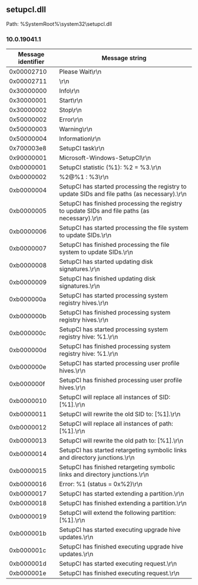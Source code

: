 ## setupcl.dll

Path: %SystemRoot%\system32\setupcl.dll

### 10.0.19041.1

Message identifier | Message string
--- | ---
0x00002710 | Please Wait\r\n
0x00002711 |  \r\n
0x30000000 | Info\r\n
0x30000001 | Start\r\n
0x30000002 | Stop\r\n
0x50000002 | Error\r\n
0x50000003 | Warning\r\n
0x50000004 | Information\r\n
0x700003e8 | SetupCl task\r\n
0x90000001 | Microsoft-Windows-SetupCl\r\n
0xb0000001 | SetupCl statistic (%1): %2 = %3.\r\n
0xb0000002 | %2@%1 : %3\r\n
0xb0000004 | SetupCl has started processing the registry to update SIDs and file paths (as necessary).\r\n
0xb0000005 | SetupCl has finished processing the registry to update SIDs and file paths (as necessary).\r\n
0xb0000006 | SetupCl has started processing the file system to update SIDs.\r\n
0xb0000007 | SetupCl has finished processing the file system to update SIDs.\r\n
0xb0000008 | SetupCl has started updating disk signatures.\r\n
0xb0000009 | SetupCl has finished updating disk signatures.\r\n
0xb000000a | SetupCl has started processing system registry hives.\r\n
0xb000000b | SetupCl has finished processing system registry hives.\r\n
0xb000000c | SetupCl has started processing system registry hive: %1.\r\n
0xb000000d | SetupCl has finished processing system registry hive: %1.\r\n
0xb000000e | SetupCl has started processing user profile hives.\r\n
0xb000000f | SetupCl has finished processing user profile hives.\r\n
0xb0000010 | SetupCl will replace all instances of SID: [%1].\r\n
0xb0000011 | SetupCl will rewrite the old SID to: [%1].\r\n
0xb0000012 | SetupCl will replace all instances of path: [%1].\r\n
0xb0000013 | SetupCl will rewrite the old path to: [%1].\r\n
0xb0000014 | SetupCl has started retargeting symbolic links and directory junctions.\r\n
0xb0000015 | SetupCl has finished retargeting symbolic links and directory junctions.\r\n
0xb0000016 | Error: %1 (status = 0x%2)\r\n
0xb0000017 | SetupCl has started extending a partition.\r\n
0xb0000018 | SetupCl has finished extending a partition.\r\n
0xb0000019 | SetupCl will extend the following partition: [%1].\r\n
0xb000001b | SetupCl has started executing upgrade hive updates.\r\n
0xb000001c | SetupCl has finished executing upgrade hive updates.\r\n
0xb000001d | SetupCl has started executing request.\r\n
0xb000001e | SetupCl has finished executing request.\r\n
